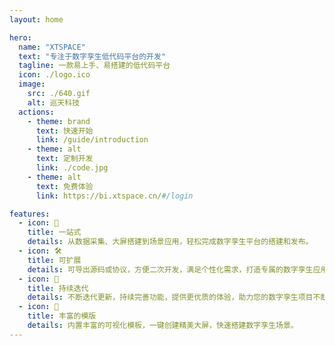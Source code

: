 ```yaml
---
layout: home

hero:
  name: "XTSPACE"
  text: "专注于数字孪生低代码平台的开发"
  tagline: 一款易上手、易搭建的低代码平台
  icon: ./logo.ico
  image:
    src: ./640.gif
    alt: 巡天科技
  actions:
    - theme: brand
      text: 快速开始
      link: /guide/introduction
    - theme: alt
      text: 定制开发
      link: ./code.jpg
    - theme: alt
      text: 免费体验
      link: https://bi.xtspace.cn/#/login

features:
  - icon: 🚀
    title: 一站式
    details: 从数据采集、大屏搭建到场景应用，轻松完成数字孪生平台的搭建和发布。
  - icon: 🛠️
    title: 可扩展
    details: 可导出源码或协议，方便二次开发，满足个性化需求，打造专属的数字孪生应用。
  - icon: 📝
    title: 持续迭代
    details: 不断迭代更新，持续完善功能，提供更优质的体验，助力您的数字孪生项目不断升级。
  - icon: 🔮
    title: 丰富的模版
    details: 内置丰富的可视化模板，一键创建精美大屏，快速搭建数字孪生场景。
---
```


